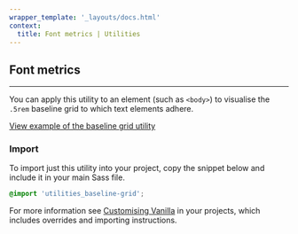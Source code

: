 ```yaml
---
wrapper_template: '_layouts/docs.html'
context:
  title: Font metrics | Utilities
---
```


## Font metrics

<hr>

You can apply this utility to an element (such as `<body>`) to visualise the `.5rem` baseline grid to which text elements adhere.

<div class="embedded-example"><a href="/docs/examples/utilities/baseline-grid/" class="js-example">
View example of the baseline grid utility
</a></div>

### Import

To import just this utility into your project, copy the snippet below and include it in your main Sass file.

```scss
@import 'utilities_baseline-grid';
```

For more information see [Customising Vanilla](/docs/customising-vanilla/) in your projects, which includes overrides and importing instructions.
